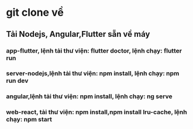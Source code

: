 <h1>git clone về</h1>
<h2>Tải Nodejs, Angular,Flutter sẵn về máy</h2>
<h3>app-flutter, lệnh tải thư viện: flutter doctor, lệnh chạy: flutter run</h3>
<h3>server-nodejs,lệnh tải thư viện: npm install, lệnh chạy: npm run dev</h3>
<h3>angular,lệnh tải thư viện: npm install, lệnh chạy: ng serve</h3>
<h3>web-react, tải thư viện: npm install,npm install lru-cache, lệnh chạy: npm start</h3>
